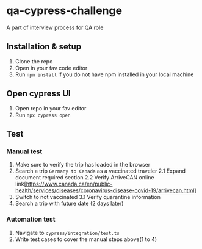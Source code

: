 # qa-cypress-challenge

A part of interview process for QA role

## Installation & setup

1. Clone the repo
2. Open in your fav code editor
3. Run `npm install` if you do not have npm installed in your local machine

## Open cypress UI

1. Open repo in your fav editor
2. Run `npx cypress open`

## Test

### Manual test

1. Make sure to verify the trip has loaded in the browser
2. Search a trip `Germany to Canada` as a vaccinated traveler
   2.1 Expand document required section
   2.2 Verify ArriveCAN online link[https://www.canada.ca/en/public-health/services/diseases/coronavirus-disease-covid-19/arrivecan.html]
3. Switch to not vaccinated
   3.1 Verify quarantine information
4. Search a trip with future date (2 days later)

### Automation test

1. Navigate to `cypress/integration/test.ts`
2. Write test cases to cover the manual steps above(1 to 4)
